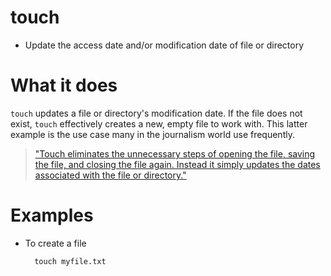 touch
=====

* Update the access date and/or modification date of file or directory

What it does
============

```touch``` updates a file or directory's modification date. If the file does not exist, ```touch``` effectively creates a new, empty file to work with. This latter example is the use case many in the journalism world use frequently.

> ["Touch eliminates the unnecessary steps of opening the file, saving the file, and closing the file again. Instead it simply updates the dates associated with the file or directory."](https://en.wikipedia.org/wiki/Touch_%28Unix%29)

Examples
========

* To create a file

        touch myfile.txt